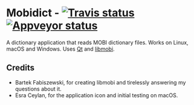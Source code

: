 # Mobidict - [![Travis status](https://travis-ci.org/ismail/mobidict.svg?branch=master)](https://travis-ci.org/ismail/mobidict) [![Appveyor status](https://ci.appveyor.com/api/projects/status/h0m5v13mfw3fgr7d?svg=true)](https://ci.appveyor.com/project/ismail/mobidict)

A dictionary application that reads MOBI dictionary files. Works on Linux, macOS and Windows. Uses [Qt](https://www.qt-project.org) and [libmobi](https://github.com/bfabiszewski/libmobi).

## Credits
- Bartek Fabiszewski, for creating libmobi and tirelessly answering my questions about it.
- Esra Ceylan, for the application icon and initial testing on macOS.
